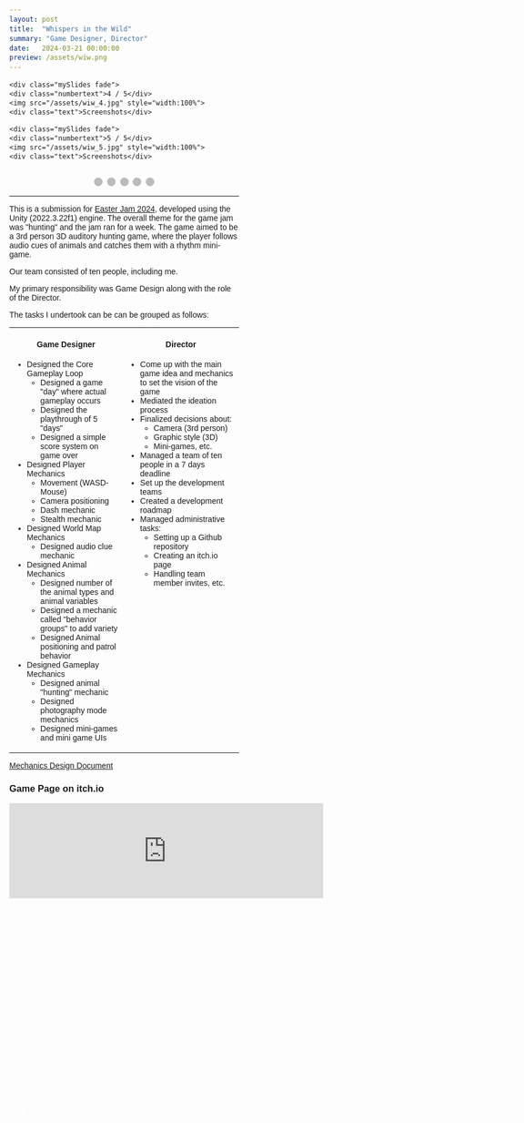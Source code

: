 ```yaml
---
layout: post
title:  "Whispers in the Wild"
summary: "Game Designer, Director"
date:   2024-03-21 00:00:00
preview: /assets/wiw.png
---
```

<style>
* {box-sizing: border-box}
body {font-family: Verdana, sans-serif; margin:0}
.mySlides {display: none}
img {vertical-align: middle;}

/* Slideshow container */
.slideshow-container {
  max-width: 1000px;
  position: relative;
  margin: auto;
}

/* Next & previous buttons */
.prev, .next {
  cursor: pointer;
  position: absolute;
  top: 50%;
  width: auto;
  padding: 16px;
  margin-top: -22px;
  color: white;
  font-weight: bold;
  font-size: 18px;
  transition: 0.6s ease;
  border-radius: 0 3px 3px 0;
  user-select: none;
}

/* Position the "next button" to the right */
.next {
  right: 0;
  border-radius: 3px 0 0 3px;
}

/* On hover, add a black background color with a little bit see-through */
.prev:hover, .next:hover {
  background-color: rgba(0,0,0,0.8);
}

/* Caption text */
.text {
  color: #f2f2f2;
  font-size: 15px;
  padding: 8px 12px;
  position: absolute;
  bottom: 8px;
  width: 100%;
  text-align: center;
}

/* Number text (1/3 etc) */
.numbertext {
  color: #f2f2f2;
  font-size: 12px;
  padding: 8px 12px;
  position: absolute;
  top: 0;
}

/* The dots/bullets/indicators */
.dot {
  cursor: pointer;
  height: 15px;
  width: 15px;
  margin: 0 2px;
  background-color: #bbb;
  border-radius: 50%;
  display: inline-block;
  transition: background-color 0.6s ease;
}

.active, .dot:hover {
  background-color: #717171;
}

/* Fading animation */
.fade {
  animation-name: fade;
  animation-duration: 1.5s;
}

@keyframes fade {
  from {opacity: .4} 
  to {opacity: 1}
}

/* On smaller screens, decrease text size */
@media only screen and (max-width: 300px) {
  .prev, .next,.text {font-size: 11px}
}
</style>


 <!-- Slideshow container -->
<div class="slideshow-container">

  <!-- Full-width images with number and caption text -->
  <div class="mySlides fade">
    <div class="numbertext">1 / 5</div>
    <img src="/assets/wiw_1.jpg" style="width:100%">
    <div class="text">Screenshots</div>
  </div>

  <div class="mySlides fade">
    <div class="numbertext">2 / 5</div>
    <img src="/assets/wiw_2.jpg" style="width:100%">
    <div class="text">Screenshots</div>
  </div>

  <div class="mySlides fade">
    <div class="numbertext">3 / 5</div>
    <img src="/assets/wiw_3.jpg" style="width:100%">
    <div class="text">Screenshots</div>
  </div>
  
    <div class="mySlides fade">
    <div class="numbertext">4 / 5</div>
    <img src="/assets/wiw_4.jpg" style="width:100%">
    <div class="text">Screenshots</div>
  </div>
  
    <div class="mySlides fade">
    <div class="numbertext">5 / 5</div>
    <img src="/assets/wiw_5.jpg" style="width:100%">
    <div class="text">Screenshots</div>
  </div>

  <!-- Next and previous buttons -->
  <a class="prev" onclick="plusSlides(-1)">&#10094;</a>
  <a class="next" onclick="plusSlides(1)">&#10095;</a>
</div>
<br>

<!-- The dots/circles -->
<div style="text-align:center">
  <span class="dot" onclick="currentSlide(1)"></span>
  <span class="dot" onclick="currentSlide(2)"></span>
  <span class="dot" onclick="currentSlide(3)"></span>
  <span class="dot" onclick="currentSlide(4)"></span>
  <span class="dot" onclick="currentSlide(5)"></span>
</div> 

<script>
let slideIndex = 1;
showSlides(slideIndex);

function plusSlides(n) {
  showSlides(slideIndex += n);
}

function currentSlide(n) {
  showSlides(slideIndex = n);
}

function showSlides(n) {
  let i;
  let slides = document.getElementsByClassName("mySlides");
  let dots = document.getElementsByClassName("dot");
  if (n > slides.length) {slideIndex = 1}    
  if (n < 1) {slideIndex = slides.length}
  for (i = 0; i < slides.length; i++) {
    slides[i].style.display = "none";  
  }
  for (i = 0; i < dots.length; i++) {
    dots[i].className = dots[i].className.replace(" active", "");
  }
  slides[slideIndex-1].style.display = "block";  
  dots[slideIndex-1].className += " active";
}
</script>


---
<!-- ![Picture 1](/assets/wiw_1.jpg)
![Picture 2](/assets/wiw_2.jpg)
![Picture 3](/assets/wiw_3.jpg)
![Picture 4](/assets/wiw_4.jpg) -->


This is a submission for [Easter Jam 2024](https://itch.io/jam/easter-jam-2024), developed using the Unity (2022.3.22f1) engine. The overall theme for the game jam was "hunting" and the jam ran for a week. The game aimed to be a 3rd person 3D auditory hunting game, where the player follows audio cues of animals and catches them with a rhythm mini-game.

Our team consisted of ten people, including me.

My primary responsibility was Game Design along with the role of the Director.

The tasks I undertook can be can be grouped as follows:

<table style="border-collapse: collapse;">
	<tr>
		<td style="vertical-align:top;">
			<h4 style="text-align: center;">Game Designer</h4>
				<ul>
				  <li>
					Designed the Core Gameplay Loop
					<ul>
					  <li>Designed a game "day" where actual gameplay occurs</li>
					  <li>Designed the playthrough of 5 "days"</li>
					  <li>Designed a simple score system on game over</li>
					</ul>
				  </li>
				  <li>
					Designed Player Mechanics
					<ul>
					  <li>Movement (WASD-Mouse)</li>
					  <li>Camera positioning</li>
					  <li>Dash mechanic</li>
					  <li>Stealth mechanic</li>
					</ul>
				  </li>
				  <li>
					Designed World Map Mechanics
					<ul>
					  <li>Designed audio clue mechanic</li>
					</ul>
				  </li>
				  <li>
					Designed Animal Mechanics
					<ul>
					  <li>Designed number of the animal types and animal variables</li>
					  <li>Designed a mechanic called "behavior groups" to add variety</li>
					  <li>Designed Animal positioning and patrol behavior</li>
					</ul>
				  </li>
				  <li>
					Designed Gameplay Mechanics
					<ul>
					  <li>Designed animal "hunting" mechanic</li>
					  <li>Designed photography mode mechanics</li>
					  <li>Designed mini-games and mini game UIs</li>
					</ul>
				  </li>
				</ul>		
		</td>
		<td style="vertical-align:top">
				<h4 style="text-align: center;">Director</h4>
				 <ul>
				  <li>Come up with the main game idea and mechanics to set the vision of the game</li>
				  <li>Mediated the ideation process</li>
				  <li>Finalized decisions about:
				<ul>
				  <li>Camera (3rd person)</li>
				  <li>Graphic style (3D)</li>
				  <li>Mini-games, etc.</li>
				</ul>
				  </li>
				  <li>Managed a team of ten people in a 7 days deadline</li>
				  <li>Set up the development teams</li>
				  <li>Created a development roadmap</li>
				  <li>Managed administrative tasks:
					<ul>
					  <li>Setting up a Github repository</li>
					  <li>Creating an itch.io page</li>
					  <li>Handling team member invites, etc.</li>
					</ul>
				  </li>
				</ul>
		</td>
	</tr>
</table>

[Mechanics Design Document](/assets/winwMechanics.pdf)


### Game Page on itch.io

<iframe frameborder="0" src="https://itch.io/embed/2583046" width="552" height="167"><a href="https://htramu.itch.io/whispersinthewild">Whispers in the Wild</a></iframe>